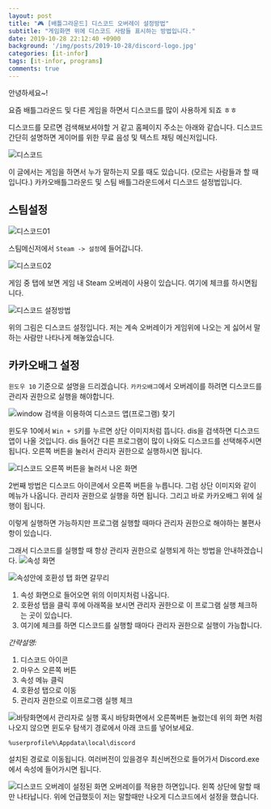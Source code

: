 ```yaml
---
layout: post
title: "🎮 [배틀그라운드] 디스코드 오버레이 설정방법"
subtitle: "게임화면 위에 디스코드 사람들 표시하는 방법입니다."
date: 2019-10-28 22:12:40 +0900
background: '/img/posts/2019-10-28/discord-logo.jpg'
categories: [it-infor]
tags: [it-infor, programs]
comments: true
---
```


안녕하세요~!

요즘 배틀그라운드 및 다른 게임을 하면서 디스코드를 많이 사용하게 되죠 ㅎㅎ

디스코드를 모르면 검색해보셔야할 거 같고 홈페이지 주소는 아래와 같습니다.
디스코드 간단히 설명하면 게이머를 위한 무료 음성 및 텍스트 채팅 메신저입니다.

![디스코드](/img/posts/2019-10-28/discord-download.png)

이 글에서는 게임을 하면서 누가 말하는지 모를 때도 있습니다.
(모르는 사람들과 할 때입니다.)
카카오배틀그라운드 및 스팀 배틀그라운드에서 디스코드 설정법입니다.

## 스팀설정
![디스코드01](/img/posts/2019-10-28/discord01.png)

스팀메신저에서 `Steam -> 설정`에 들어갑니다.

![디스코드02](/img/posts/2019-10-28/discord02.png)

게임 중 탭에 보면 게임 내 Steam 오버레이 사용이 있습니다. 여기에 체크를 하시면됩니다.

![디스코드 설정방법](/img/posts//img/posts/2019-10-28/discord03.png)

위의 그림은 디스코드 설정입니다.
저는 계속 오버레이가 게임위에 나오는 게 싫어서 말하는 사람만 나타나게 해놓았습니다.

## 카카오배그 설정
`윈도우 10` 기준으로 설명을 드리겠습니다. `카카오배그`에서 오버레이를 하려면 디스코드를 관리자 권한으로 실행을 해야합니다.

![window 검색을 이용하여 디스코드 앱(프로그램) 찾기](/img/posts/2019-10-28/discord04.png)

윈도우 10에서 ```Win + S```키를 누르면 상단 이미지처럼 뜹니다. dis을 검색하면 디스코드 앱이 나올 것입니다. dis 들어간 다른 프로그램이 많이 나와도 디스코드를 선택해주시면 됩니다.
오른쪽 버튼을 눌러서 관리자 권한으로 실행하시면 됩니다.

![디스코드 오른쪽 버튼을 눌러서 나온 화면](/img/posts/2019-10-28/discord05.png)

2번째 방법은 디스코드 아이콘에서 오른쪽 버튼을 누릅니다. 그럼 상단 이미지와 같이 메뉴가 나옵니다.
관리자 권한으로 실행을 하면 됩니다. 그리고 바로 카카오배그 위에 실행이 됩니다.

이렇게 실행하면 가능하지만 프로그램 실행할 때마다 관리자 권한으로 해야하는 불편사항이 있습니다.

그래서 디스코드를 실행할 때 항상 관리자 권한으로 실행되게 하는 방법을 안내하겠습니다.
![속성 화면](/img/posts/2019-10-28/discord06.png)

![속성안에 호환성 탭 화면 갈무리](/img/posts/2019-10-28/discord07.png)
1. 속성 화면으로 들어오면 위의 이미지처럼 나옵니다.
2. 호환성 탭을 클릭 후에 아래쪽을 보시면 관리자 권한으로 이 프로그램 실행 체크하는 곳이 있습니다.
3. 여기에 체크를 하면 디스코드를 실행할 때마다 관리자 권한으로 실행이 가능합니다.

*간략설명:*
1. 디스코드 아이콘 
2. 마우스 오른쪽 버튼
3. 속성 메뉴 클릭
4. 호환성 탭으로 이동
5. 관리자 권한으로 이프로그램 실행 체크

![바탕화면에서 관리자로 실행](/img/posts/2019-10-28/discord08.gif)
혹시 바탕화면에서 오른쪽버튼 눌렀는데 위의 화면 처럼 나오지 않으면 윈도우 탐색기 경로에서 아래 코드를 넣어보세요.

```
%userprofile%\Appdata\local\discord
```
설치된 경로로 이동됩니다. 여러버전이 있을경우 최신버전으로 들어가서 Discord.exe에서 속성에 들어가시면 됩니다.

![디스코드 오버레이 설정된 화면](/img/posts/2019-10-28/discord09.png)
오버레이를 적용한 하면입니다. 왼쪽 상단에 말할 때만 나타납니다.
위에 언급했듯이 저는 말할때만 나오게 디스코드에서 설정을 했습니다.
